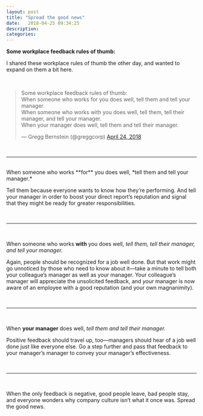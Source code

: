 ```yaml
---
layout: post
title: "Spread the good news"
date:   2018-04-25 09:34:25
description:
categories:
---
```

**Some workplace feedback rules of thumb:**

I shared these workplace rules of thumb the other day, and wanted to expand on them a bit here.

<br />

<blockquote class="twitter-tweet" data-lang="en"><p lang="en" dir="ltr">Some workplace feedback rules of thumb:<br>When someone who works for you does well, tell them and tell your manager.<br>When someone who works with you does well, tell them, tell their manager, and tell your manager.<br>When your manager does well, tell them and tell their manager.</p>&mdash; Gregg Bernstein (@greggcorp) <a href="https://twitter.com/greggcorp/status/988811097661693952?ref_src=twsrc%5Etfw">April 24, 2018</a></blockquote>
<script async src="https://platform.twitter.com/widgets.js" charset="utf-8"></script>
<br />

***
<br />
When someone who works **for** you does well, *tell them and tell your manager.* 

Tell them because everyone wants to know how they’re performing. And tell your manager in order to boost your direct report’s reputation and signal that they might be ready for greater responsibilities.

<br />

***

<br />

When someone who works **with** you does well, *tell them, tell their manager, and tell your manager.*

Again, people should be recognized for a job well done. But that work might go unnoticed by those who need to know about it—take a minute to tell both your colleague’s manager as well as your manager.  Your colleague’s manager will appreciate the unsolicited feedback, and *your* manager is now aware of an employee with a good reputation (and your own magnanimity).

<br />

***

<br />

When **your manager** does well, *tell them and tell their manager.*

Positive feedback should travel up, too—managers should hear of a job well done just like everyone else. Go a step further and pass that feedback to your manager’s manager to convey your manager’s effectiveness.

<br />

***

<br />

When the only feedback is negative, good people leave, bad people stay, and everyone wonders why company culture isn’t what it once was. Spread the good news.
